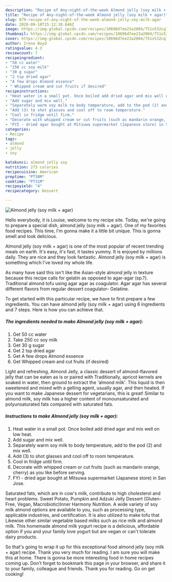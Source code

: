 ```yaml
---
description: "Recipe of Any-night-of-the-week Almond jelly (soy milk + agar)"
title: "Recipe of Any-night-of-the-week Almond jelly (soy milk + agar)"
slug: 879-recipe-of-any-night-of-the-week-almond-jelly-soy-milk-agar
date: 2020-09-10T15:12:10.646Z
image: https://img-global.cpcdn.com/recipes/10696d7ee23a2004/751x532cq70/almond-jelly-soy-milk-agar-recipe-main-photo.jpg
thumbnail: https://img-global.cpcdn.com/recipes/10696d7ee23a2004/751x532cq70/almond-jelly-soy-milk-agar-recipe-main-photo.jpg
cover: https://img-global.cpcdn.com/recipes/10696d7ee23a2004/751x532cq70/almond-jelly-soy-milk-agar-recipe-main-photo.jpg
author: Irene Boyd
ratingvalue: 4.3
reviewcount: 7
recipeingredient:
- "50 cc water"
- "250 cc soy milk"
- "30 g sugar"
- "2 tsp dried agar"
- "A few drops Almond essence"
- " Whipped cream and cut fruits if desired"
recipeinstructions:
- "Heat water in a small pot. Once boiled add dried agar and mix well on low heat."
- "Add sugar and mix well."
- "Separately warm soy milk to body temperature, add to the pod (2) and mix well."
- "Add (3) to shot glasses and cool off to room temperature."
- "Cool in fridge until firm."
- "Decorate with whipped cream or cut fruits (such as mandarin orange, cherry) as you like before serving."
- "FYI - dried agar bought at Mitsuwa supermarket (Japanese store) in San Jose."
categories:
- Recipe
tags:
- almond
- jelly
- soy

katakunci: almond jelly soy 
nutrition: 273 calories
recipecuisine: American
preptime: "PT30M"
cooktime: "PT31M"
recipeyield: "4"
recipecategory: Dessert

---
```



![Almond jelly (soy milk + agar)](https://img-global.cpcdn.com/recipes/10696d7ee23a2004/751x532cq70/almond-jelly-soy-milk-agar-recipe-main-photo.jpg)

Hello everybody, it is Louise, welcome to my recipe site. Today, we're going to prepare a special dish, almond jelly (soy milk + agar). One of my favorites food recipes. This time, I'm gonna make it a little bit unique. This is gonna smell and look delicious.

Almond jelly (soy milk + agar) is one of the most popular of recent trending meals on earth. It's easy, it's fast, it tastes yummy. It is enjoyed by millions daily. They are nice and they look fantastic. Almond jelly (soy milk + agar) is something which I've loved my whole life.

As many have said this isn&#39;t like the Asian-style almond jelly in texture because this recipe calls for gelatin as opposed to agar-agar (sp.?). Traditional almond tofu using agar agar as coagulator. Agar agar has several different flavors from regular dessert coagulator- Gelatine.


To get started with this particular recipe, we have to first prepare a few ingredients. You can have almond jelly (soy milk + agar) using 6 ingredients and 7 steps. Here is how you can achieve that.

<!--inarticleads1-->

##### The ingredients needed to make Almond jelly (soy milk + agar):

1. Get 50 cc water
1. Take 250 cc soy milk
1. Get 30 g sugar
1. Get 2 tsp dried agar
1. Get A few drops Almond essence
1. Get  Whipped cream and cut fruits (if desired)


Light and refreshing, Almond Jelly, a classic dessert of almond-flavored jelly that can be eaten as is or paired with Traditionally, apricot kernels are soaked in water, then ground to extract the &#39;almond milk&#39;. This liquid is then sweetened and mixed with a gelling agent, usually agar, and then heated. If you want to make Japanese dessert for vegetarians, this is great! Similar to almond milk, soy milk has a higher content of monounsaturated and polyunsaturated fats compared with saturated fats. 

<!--inarticleads2-->

##### Instructions to make Almond jelly (soy milk + agar):

1. Heat water in a small pot. Once boiled add dried agar and mix well on low heat.
1. Add sugar and mix well.
1. Separately warm soy milk to body temperature, add to the pod (2) and mix well.
1. Add (3) to shot glasses and cool off to room temperature.
1. Cool in fridge until firm.
1. Decorate with whipped cream or cut fruits (such as mandarin orange, cherry) as you like before serving.
1. FYI - dried agar bought at Mitsuwa supermarket (Japanese store) in San Jose.


Saturated fats, which are in cow&#39;s milk, contribute to high cholesterol and heart problems. Sweet Potato, Pumpkin and Adzuki Jelly Dessert (Gluten-Free, Vegan, Macrobiotic)Inner Harmony Nutrition. A wide variety of soy milk almond options are available to you, such as processing type, applicable industries, and certification. It is also utilized to make tofu that Likewise other similar vegetable based milks such as rice milk and almond milk. This homemade almond milk yogurt recipe is a delicious, affordable option if you and your family love yogurt but are vegan or can&#39;t tolerate dairy products. 

So that's going to wrap it up for this exceptional food almond jelly (soy milk + agar) recipe. Thank you very much for reading. I am sure you will make this at home. There is gonna be more interesting food in home recipes coming up. Don't forget to bookmark this page in your browser, and share it to your family, colleague and friends. Thank you for reading. Go on get cooking!
